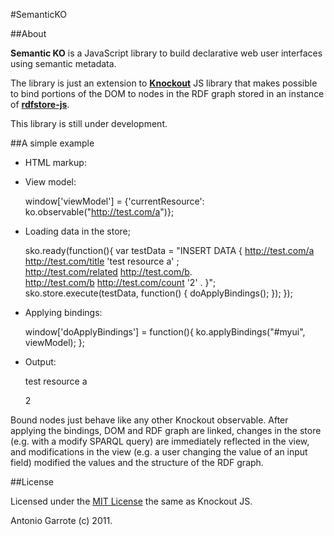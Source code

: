#SemanticKO

##About

**Semantic KO** is a JavaScript library to build declarative web user interfaces using semantic metadata.

The library is just an extension to [**Knockout**](http://knockoutjs.com/) JS library that makes possible to bind portions of the DOM to nodes in the RDF graph stored in an instance of [**rdfstore-js**](https://github.com/antoniogarrote/rdfstore-js).

This library is still under development.


##A simple example

- HTML markup:

    <div id="my-ui" about="currentResource">
      <p data-bind="text: <http://test.com/title>"></p>
      <span rel='<http://test.com/related>'>
        <p data-bind="text: <http://test.com/count>"></p>      
      </span>
    </div>

- View model:

    window['viewModel'] = {'currentResource': ko.observable("<http://test.com/a>")};

- Loading data in the store;

    sko.ready(function(){
        var testData = "INSERT DATA { <http://test.com/a> <http://test.com/title> 'test resource a' ;\
                                                          <http://test.com/related> <http://test.com/b>.\
                                      <http://test.com/b> <http://test.com/count> '2' . }";
        sko.store.execute(testData, function() {
           doApplyBindings();
        });
    });

- Applying bindings:

    window['doApplyBindings'] = function(){
       ko.applyBindings("#myui", viewModel);
    };

- Output:

    <div id="my-ui" about="currentResource">
      <p>test resource a</p>
      <span rel='<http://test.com/related>'>
        <p>2</p>      
      </span>
    </div>


Bound nodes just behave like any other Knockout observable.
After applying the bindings, DOM and RDF graph are linked, changes in the store (e.g. with a modify SPARQL query) are immediately reflected in the view, and modifications in the view (e.g. a user changing the value of an input field) modified the values and the structure of the RDF graph.

##License

Licensed under the  [MIT License](http://www.opensource.org/licenses/mit-license.php) the same as Knockout JS.

Antonio Garrote (c) 2011.
